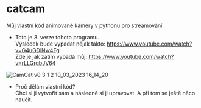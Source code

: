# catcam
Můj vlastní kód animované kamery v pythonu pro streamování.

* Toto je 3. verze tohoto programu. <br />
Výsledek bude vypadat nějak takto: https://www.youtube.com/watch?v=G4uGDlNw4Fg <br />
Zde je jak zatím vypadá můj: https://www.youtube.com/watch?v=rLLGrqbJV64 


![CamCat v0 3 1 2 10_03_2023 16_14_20](https://user-images.githubusercontent.com/127532284/228022139-74a24638-1485-4488-8f0f-35795301b598.png)

* Proč dělám vlastní kód? <br />
Chci si ji vytvořit sám a následně si ji upravovat. A při tom se ještě něco naučit.
